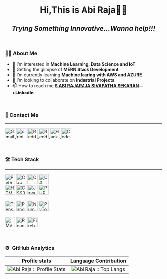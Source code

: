 <h1 align="center">Hi,This is Abi Raja🤗‍♂️</h1>

<h2 align='center'>
  <i>Trying Something Innovative...Wanna help!!!</i>
</h2>
<br>

### 🧑‍💻 About Me

- 👋 I’m interested in **Machine Learning, Data Science and IoT**
- 👀 Getting the glimpse of **MERN Stack Development**
- 🌱 I’m currently learning **Machine learing with AWS and AZURE** 
- 💞️ I’m looking to collaborate on **Industrial Projects**
- 📫 How to reach me **<a id="profile-url" href="www.linkedin.com/in/abirajarajasivapathasekaran63a2921b7">S ABI RAJARAJA SIVAPATHA SEKARAN</a>-->LinkedIn**

<!---
AbiRaja-tech/AbiRaja-tech is a ✨ special ✨ repository because its `README.md` (this file) appears on your GitHub profile.
You can click the Preview link to take a look at your changes.
--->

<br>

### 💬 Contact Me

  ---
  
<p align="left">
  <a href="mailto: arrssekaran@gmail.com"><img height="32" alt="Gmail" src="https://img.shields.io/badge/Gmail-D14836?style=for-the-badge&logo=gmail&logoColor=white" />
  </a>
  <a href="www.linkedin.com/in/abirajarajasivapathasekaran63a2921b7"><img height="32" src="https://img.shields.io/badge/LinkedIn-0077B5?style=for-the-badge&logo=linkedin&logoColor=white" alt="originalsidd"></a>
  <a href="https://dev.to/originalsidd"><img height="32" alt="Reddit" src="https://img.shields.io/badge/dev.to-0A0A0A?style=for-the-badge&logo=devdotto&logoColor=white" />
  </a>
  <a href="https://www.reddit.com/user/originalsidd"><img height="32" alt="Reddit" src="https://img.shields.io/badge/Reddit-FF4500?style=for-the-badge&logo=reddit&logoColor=white" />
  </a>
  <a href="https://www.hackerrank.com/originalsidd"><img height="32" alt="HackerRank" src="https://img.shields.io/badge/-Hackerrank-2EC866?style=for-the-badge&logo=HackerRank&logoColor=white"/>
  </a>
  <a href="https://www.codechef.com/users/originalsidd"><img height="32" alt="CodeChef" src="https://img.shields.io/badge/-CodeChef-5B4638?style=for-the-badge&logo=CodeChef&logoColor=white"/>
  </a>
  
</p>

<br>

### 🛠  Tech Stack

  ---
<p>
  <img alt="Python" height="32" src="https://img.shields.io/badge/Python-3776AB?style=for-the-badge&logo=python&logoColor=white"/>
  <img alt="C++" height="32" src="https://img.shields.io/badge/C%2B%2B-00599C?style=for-the-badge&logo=c%2B%2B&logoColor=white"/>
   <img alt="C" height="32" src="https://img.shields.io/badge/c-%2300599C.svg?&style=for-the-badge&logo=c&logoColor=white"/>
   <img alt="C#" height="32" src="https://img.shields.io/badge/C%23-239120?style=for-the-badge&logo=c-sharp&logoColor=white"/>

  <br>
  <img alt="HTML5" height="32" src="https://img.shields.io/badge/html5-%23E34F26.svg?&style=for-the-badge&logo=html5&logoColor=white"/>
  <img alt="CSS3" height="32" src="https://img.shields.io/badge/css3-%231572B6.svg?&style=for-the-badge&logo=css3&logoColor=white"/>
  <img alt="JavaScript" height="32" src="https://img.shields.io/badge/javascript-F7DF1E?style=for-the-badge&logo=javascript&logoColor=black"/>
  <img alt="PHP" height="32" src="https://img.shields.io/badge/PHP-777BB4?style=for-the-badge&logo=php&logoColor=white"/>
  <br>

  <br>
     <img alt="Tensorflow" height="32" src="https://img.shields.io/badge/TensorFlow-FF6F00?style=for-the-badge&logo=TensorFlow&logoColor=white"/>
     <img alt="Pandas" height="32" src="https://img.shields.io/badge/Pandas-2C2D72?style=for-the-badge&logo=pandas&logoColor=white"/>
     <img alt="Numpy" height="32" src="https://img.shields.io/badge/Numpy-777BB4?style=for-the-badge&logo=numpy&logoColor=white"/>
     <img alt="PyTorch" height="32" src="https://img.shields.io/badge/PyTorch-EE4C2C?style=for-the-badge&logo=PyTorch&logoColor=white"/>
  <br>
  
  <br>
  <img alt="MySQL" height="32" src="https://img.shields.io/badge/MySQL-00000F?style=for-the-badge&logo=mysql&logoColor=white"/>
  <img alt="React" height="32" src="https://img.shields.io/badge/React-20232A?style=for-the-badge&logo=react&logoColor=61DAFB"/>
  <img alt="Firebase" height="32" src="https://img.shields.io/badge/firebase-ffca28?style=for-the-badge&logo=firebase&logoColor=black"/>
  <br>

</p>
<!--<code><img height="40" width="40" src="https://raw.githubusercontent.com/github/explore/80688e429a7d4ef2fca1e82350fe8e3517d3494d/topics/python/python.png"></code>&nbsp;
<code><img height="40" width="40" src="https://www.naveedashfaq.me/img/c++.png"></code>&nbsp;
<code><img height="40" width="40" src="https://cdn.iconscout.com/icon/free/png-512/c-programming-569564.png"></code>&nbsp;
<code><img height="40" width="40" src="https://github.com/devicons/devicon/blob/master/icons/java/java-original.svg"></code>&nbsp;
<code><img height="40" width="40" src="https://www.flaticon.com/svg/static/icons/svg/1216/1216733.svg"></code>&nbsp;
<code><img height="40" width="40" src="https://cdn.iconscout.com/icon/free/png-256/css-131-722685.png"></code>&nbsp;
<code><img height="40" width="40" src="https://raw.githubusercontent.com/github/explore/80688e429a7d4ef2fca1e82350fe8e3517d3494d/topics/javascript/javascript.png"></code>&nbsp;
<code><img height="40" width="40" src="https://raw.githubusercontent.com/github/explore/80688e429a7d4ef2fca1e82350fe8e3517d3494d/topics/typescript/typescript.png"></code>&nbsp;
<code><img height="40" width="40" src="https://github.com/devicons/devicon/blob/master/icons/react/react-original.svg"></code>&nbsp;
<code><img height="40" width="40" src="https://github.com/devicons/devicon/blob/master/icons/redux/redux-original.svg"></code>&nbsp;
<code><img height="40" width="40" src="https://github.com/devicons/devicon/blob/master/icons/babel/babel-original.svg"></code>&nbsp;
<code><img height="40" width="40" src="https://github.com/devicons/devicon/blob/master/icons/nodejs/nodejs-original.svg"></code>&nbsp;
<code><img height="40" width="40" src="https://github.com/originalsidd/profile/blob/main/expressjs-iconsvg%20(7).svg"></code>&nbsp;
<code><img height="40" width="40" src="https://github.com/bookshelf/assets/blob/master/knex/knex-icon.svg"></code>&nbsp;
<code><img height="40" width="40" src="https://github.com/devicons/devicon/blob/master/icons/django/django-original.svg"></code>&nbsp;
<code><img height="40" width="40" src="https://github.com/devicons/devicon/blob/master/icons/postgresql/postgresql-original.svg"></code>&nbsp;
<code><img height="40" width="40" src="https://github.com/devicons/devicon/blob/master/icons/mysql/mysql-original.svg"></code>&nbsp;
<code><img height="40" width="40" src="https://github.com/devicons/devicon/blob/master/icons/heroku/heroku-original.svg"></code>&nbsp;
<code><img height="40" width="40" src="https://github.com/devicons/devicon/blob/master/icons/amazonwebservices/amazonwebservices-original.svg"></code>&nbsp;
<code><img height="40" width="40" src="https://raw.githubusercontent.com/github/explore/80688e429a7d4ef2fca1e82350fe8e3517d3494d/topics/bootstrap/bootstrap.png"></code>&nbsp;
<code><img height="40" width="40" src="https://upload.wikimedia.org/wikipedia/commons/thumb/3/3f/Git_icon.svg/1024px-Git_icon.svg.png"></code>&nbsp;
<code><img height="40" width="40" src="https://github.com/devicons/devicon/blob/master/icons/npm/npm-original-wordmark.svg"></code>&nbsp;-->

<br>

### ⚙️ &nbsp;GitHub Analytics
 Profile stats              |  Language Contribution
:-------------------------:|:-------------------------:
![Abi Raja :: Profile Stats](https://github-readme-stats.vercel.app/api?username=AbiRaja-tech&show_icons=true&hide_border=true&theme=dark&count_private=true) | ![Abi Raja :: Top Langs](https://github-readme-stats.vercel.app/api/top-langs/?username=AbiRaja-tech&layout=compact&theme=react&hide_border=true)

<!-- ![Abi Raja's Contribution Stats](https://github-contribution-stats.vercel.app/api/?username=saisukesh04) -->

